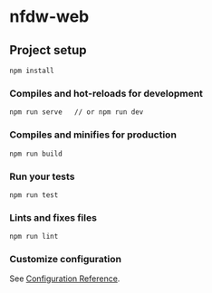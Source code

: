 # nfdw-web

## Project setup
```
npm install
```

### Compiles and hot-reloads for development
```
npm run serve   // or npm run dev 
```

### Compiles and minifies for production
```
npm run build
```

### Run your tests
```
npm run test
```

### Lints and fixes files
```
npm run lint
```

### Customize configuration
See [Configuration Reference](https://cli.vuejs.org/config/).
